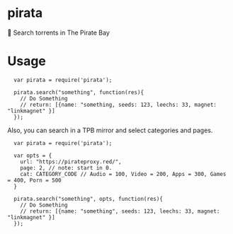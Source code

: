 # pirata
 :ocean: Search torrents in The Pirate Bay

# Usage

```
  var pirata = require('pirata');
  
  pirata.search("something", function(res){
    // Do Something
    // return: [{name: "something, seeds: 123, leechs: 33, magnet: "linkmagnet" }]
  });
```

Also, you can search in a TPB mirror and select categories and pages.

```
  var pirata = require('pirata');
  
  var opts = {
    url: "https://pirateproxy.red/",
    page: 2, // note: start in 0.
    cat: CATEGORY_CODE // Audio = 100, Video = 200, Apps = 300, Games = 400, Porn = 500
  }
  
  pirata.search("something", opts, function(res){
    // Do Something
    // return: [{name: "something", seeds: 123, leechs: 33, magnet: "linkmagnet" }]
  });
```
